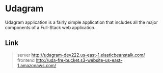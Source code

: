 # Udagram
 Udagram application is a fairly simple application that includes all the major components of a Full-Stack web application.

 ## Link
 > server http://udagram-dev222.us-east-1.elasticbeanstalk.com/
 > frontend http://uda-fre-bucket.s3-website-us-east-1.amazonaws.com/